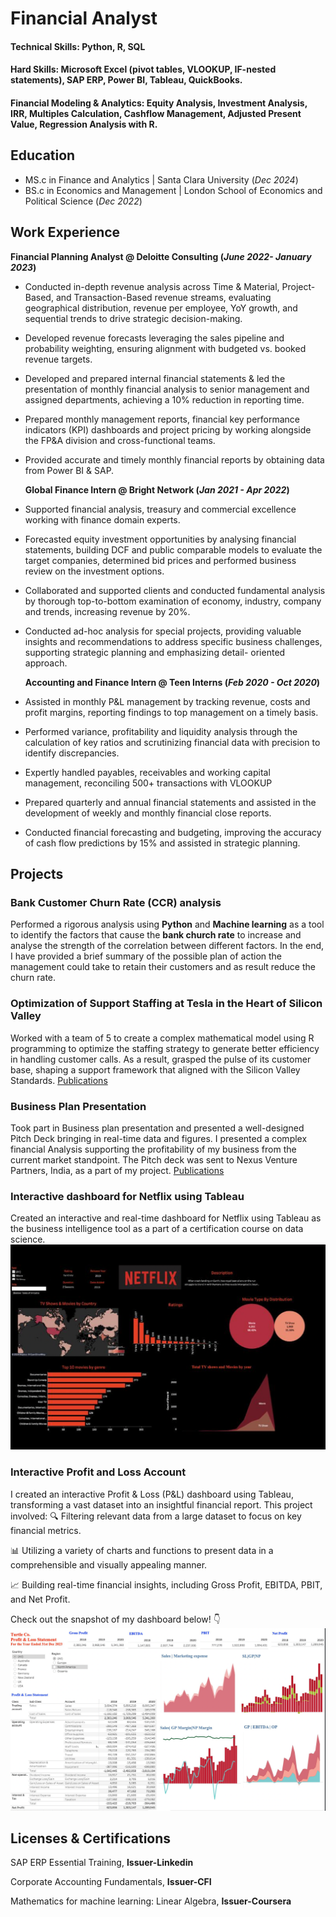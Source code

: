 # Financial Analyst 

#### Technical Skills: Python, R, SQL
#### Hard Skills: Microsoft Excel (pivot tables, VLOOKUP, IF-nested statements), SAP ERP, Power BI, Tableau, QuickBooks.
#### Financial Modeling & Analytics: Equity Analysis, Investment Analysis, IRR, Multiples Calculation, Cashflow Management, Adjusted Present Value, Regression Analysis with R.

## Education 
- MS.c in Finance and Analytics | Santa Clara University (_Dec 2024_)
- BS.c in Economics and Management | London School of Economics and Political Science (_Dec 2022_)

## Work Experience 
**Financial Planning Analyst @ Deloitte Consulting (_June 2022- January 2023_)**
- Conducted in-depth revenue analysis across Time & Material, Project-Based, and Transaction-Based revenue streams, evaluating geographical distribution, revenue per employee, YoY growth, and sequential trends to drive strategic decision-making.
- Developed revenue forecasts leveraging the sales pipeline and probability weighting, ensuring alignment with budgeted vs. booked revenue targets.
- Developed and prepared internal financial statements & led the presentation of monthly financial analysis to senior management and assigned departments, achieving a 10% reduction in reporting time.
- Prepared monthly management reports, financial key performance indicators (KPI) dashboards and project pricing by working alongside the FP&A division and cross-functional teams.
- Provided accurate and timely monthly financial reports by obtaining data from Power BI & SAP.

  **Global Finance Intern @ Bright Network (_Jan 2021 - Apr 2022_)**
-	Supported financial analysis, treasury and commercial excellence working with finance domain experts.
- Forecasted equity investment opportunities by analysing financial statements, building DCF and public comparable models to evaluate the target companies, determined bid prices and performed business review on the investment options.
- Collaborated and supported clients and conducted fundamental analysis by thorough top-to-bottom examination of economy, industry, company and trends, increasing revenue by 20%.
- Conducted ad-hoc analysis for special projects, providing valuable insights and recommendations to address specific business challenges, supporting strategic planning and emphasizing detail- oriented approach.

  **Accounting and Finance Intern @ Teen Interns (_Feb 2020 - Oct 2020_)**
-	Assisted in monthly P&L management by tracking revenue, costs and profit margins, reporting findings to top management on a timely basis.
-	Performed variance, profitability and liquidity analysis through the calculation of key ratios and scrutinizing financial data with precision to identify discrepancies.
-	Expertly handled payables, receivables and working capital management, reconciling 500+ transactions with VLOOKUP
-	Prepared quarterly and annual financial statements and assisted in the development of weekly and monthly financial close reports.
- Conducted financial forecasting and budgeting, improving the accuracy of cash flow predictions by 15% and assisted in strategic planning.

## Projects
### Bank Customer Churn Rate (CCR) analysis
Performed a rigorous analysis using **Python** and **Machine learning** as a tool to identify the factors that cause the **bank church rate** to increase and analyse the strength of the correlation between different factors. In the end, I have provided a brief summary of the possible plan of action the management could take to retain their customers and as result reduce the churn rate.

### Optimization of Support Staffing at Tesla in the Heart of Silicon Valley
Worked with a team of 5 to create a complex mathematical model using R programming to optimize the staffing strategy to generate better efficiency in handling customer calls. As a result, grasped the pulse of its customer base, shaping a support framework that aligned with the Silicon Valley Standards.
[Publications](https://github.com/ajude1523/angelinajude.github.io/raw/main/Tesla%20Project%20Report.pdf)


### Business Plan Presentation
Took part in Business plan presentation and presented a well-designed Pitch Deck bringing in real-time data and figures. I presented a complex financial Analysis supporting the profitability of my business from the current market standpoint. The Pitch deck was sent to Nexus Venture Partners, India, as a part of my project.
[Publications](https://github.com/ajude1523/angelinajude.github.io/blob/main/X-Skull_Biz%20Plan_final%20.pptx)

### Interactive dashboard for Netflix using Tableau
Created an interactive and real-time dashboard for Netflix using Tableau as the business intelligence tool as a part of a certification course on data science.
![Publications](https://raw.githubusercontent.com/ajude1523/angelinajude.github.io/main/Netflix.png)


### Interactive Profit and Loss Account 
I created an interactive Profit & Loss (P&L) dashboard using Tableau, transforming a vast dataset into an insightful financial report. This project involved:
🔍 Filtering relevant data from a large dataset to focus on key financial metrics. 

📊 Utilizing a variety of charts and functions to present data in a comprehensible and visually appealing manner.

📈 Building real-time financial insights, including Gross Profit, EBITDA, PBIT, and Net Profit.

Check out the snapshot of my dashboard below! 👇
![Publications](https://raw.githubusercontent.com/ajude1523/angelinajude.github.io/main/P&L.png)

## Licenses & Certifications

SAP ERP Essential Training, **Issuer-Linkedin**

Corporate Accounting Fundamentals, **Issuer-CFI**

Mathematics for machine learning: Linear Algebra, **Issuer-Coursera**











